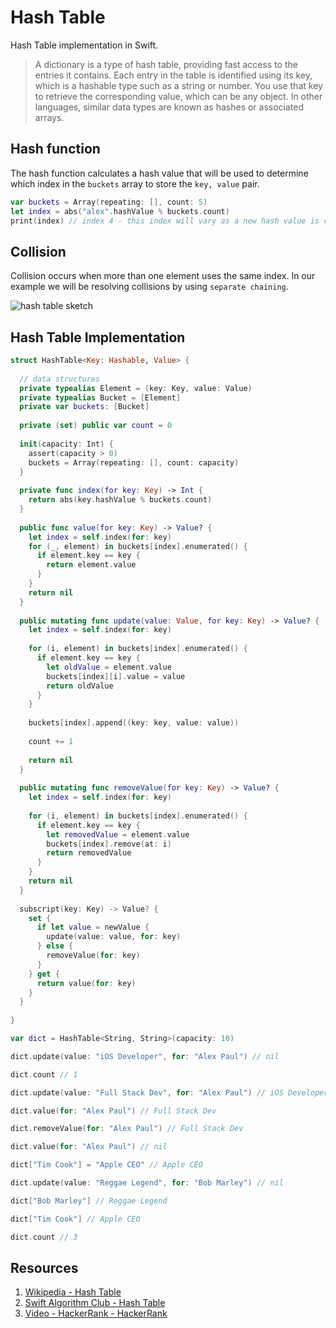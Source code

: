 # Hash Table

Hash Table implementation in Swift.

> A dictionary is a type of hash table, providing fast access to the entries it contains. Each entry in the table is identified using its key, which is a hashable type such as a string or number. You use that key to retrieve the corresponding value, which can be any object. In other languages, similar data types are known as hashes or associated arrays.

## Hash function 

The hash function calculates a hash value that will be used to determine which index in the `buckets` array to store the `key, value` pair.   

```swift 
var buckets = Array(repeating: [], count: 5)
let index = abs("alex".hashValue % buckets.count)
print(index) // index 4 - this index will vary as a new hash value is calculated every time
```

## Collision

Collision occurs when more than one element uses the same index. In our example we will be resolving collisions by using `separate chaining`.

![hash table sketch](https://user-images.githubusercontent.com/1819208/97247042-320b3400-17d5-11eb-8d64-a4306ad4806c.jpg)

## Hash Table Implementation 

```swift 
struct HashTable<Key: Hashable, Value> {
  
  // data structures
  private typealias Element = (key: Key, value: Value)
  private typealias Bucket = [Element]
  private var buckets: [Bucket]
  
  private (set) public var count = 0
  
  init(capacity: Int) {
    assert(capacity > 0)
    buckets = Array(repeating: [], count: capacity)
  }
  
  private func index(for key: Key) -> Int {
    return abs(key.hashValue % buckets.count)
  }
  
  public func value(for key: Key) -> Value? {
    let index = self.index(for: key)
    for (_, element) in buckets[index].enumerated() {
      if element.key == key {
        return element.value
      }
    }
    return nil
  }
  
  public mutating func update(value: Value, for key: Key) -> Value? {
    let index = self.index(for: key)
        
    for (i, element) in buckets[index].enumerated() {
      if element.key == key {
        let oldValue = element.value
        buckets[index][i].value = value
        return oldValue
      }
    }
    
    buckets[index].append((key: key, value: value))
    
    count += 1
    
    return nil
  }
  
  public mutating func removeValue(for key: Key) -> Value? {
    let index = self.index(for: key)
    
    for (i, element) in buckets[index].enumerated() {
      if element.key == key {
        let removedValue = element.value
        buckets[index].remove(at: i)
        return removedValue
      }
    }
    return nil
  }
  
  subscript(key: Key) -> Value? {
    set {
      if let value = newValue {
        update(value: value, for: key)
      } else {
        removeValue(for: key)
      }
    } get {
      return value(for: key)
    }
  }
  
}

var dict = HashTable<String, String>(capacity: 10)

dict.update(value: "iOS Developer", for: "Alex Paul") // nil

dict.count // 1

dict.update(value: "Full Stack Dev", for: "Alex Paul") // iOS Developer

dict.value(for: "Alex Paul") // Full Stack Dev

dict.removeValue(for: "Alex Paul") // Full Stack Dev

dict.value(for: "Alex Paul") // nil

dict["Tim Cook"] = "Apple CEO" // Apple CEO

dict.update(value: "Reggae Legend", for: "Bob Marley") // nil

dict["Bob Marley"] // Reggae Legend

dict["Tim Cook"] // Apple CEO

dict.count // 3

```

## Resources 

1. [Wikipedia - Hash Table](https://en.wikipedia.org/wiki/Hash_table)
1. [Swift Algorithm Club - Hash Table](https://github.com/raywenderlich/swift-algorithm-club/tree/master/Hash%20Table)
1. [Video - HackerRank - HackerRank](https://www.youtube.com/watch?v=shs0KM3wKv8)
